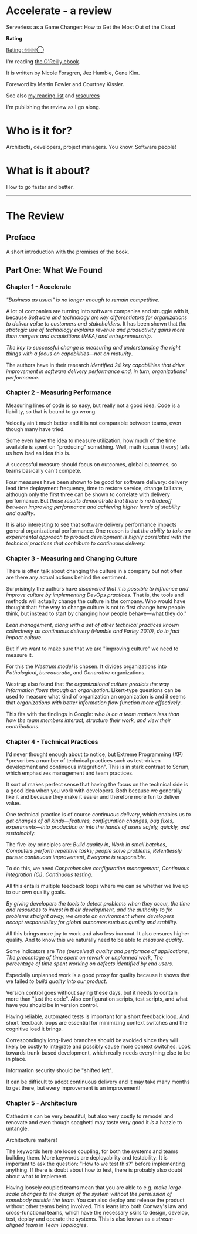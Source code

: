# Accelerate - a review

Serverless as a Game Changer: How to Get the Most Out of the Cloud

**Rating**

[Rating: ⍟⍟⍟⍟◯](/blogs/how-am-i-doing-my-reviews)

I'm reading [the O'Reilly ebook](https://learning.oreilly.com/library/view/accelerate/9781457191435/).

It is written by Nicole Forsgren, Jez Humble, Gene Kim.

Foreword by Martin Fowler and Courtney Kissler.

See also [my reading list](/pages/reading-list) and [resources](/pages/resources)

I'm publishing the review as I go along.

# Who is it for?

Architects, developers, project managers. You know. Software people!

# What is it about?

How to go faster and better.

---

# The Review

## Preface

A short introduction with the promises of the book.

## Part One: What We Found

### Chapter 1 - Accelerate

_"Business as usual" is no longer enough to remain competitive_.

A lot of companies are turning into software companies and struggle with it, because
_Software and technology are key differentiators for organizations to deliver value to customers and stakeholders_. It has been shown that
_the strategic use of technology explains revenue and productivity gains more than mergers and acquisitions (M&A) and entrepreneurship_.

_The key to successful change is measuring and understanding the right things with a focus on capabilities—not on maturity_.

The authors have in their research _identified 24 key capabilities that drive improvement in software delivery performance and, in turn, organizational performance_.

### Chapter 2 - Measuring Performance

Measuring lines of code is so easy, but really not a good idea. Code is a liability, so
that is bound to go wrong.

Velocity ain't much better and it is not comparable between teams, even though many
have tried.

Some even have the idea to measure utilization, how much of the time available is
spent on "producing" something. Well, math (queue theory) tells us how bad an idea this is.

A successful measure should focus on outcomes, global outcomes, so
teams basically can't compete.

Four measures have been shown to be good for software delivery: delivery lead time
deployment frequency, time to restore service, change fail rate, although only
the first three can be shown to correlate with delivery performance. But
_these results demonstrate that there is no tradeoff between improving performance and achieving higher levels of stability and quality_.

It is also interesting to see that software delivery performance impacts
general organizational performance. One reason is that
_the ability to take an experimental approach to product development is highly correlated with the technical practices that contribute to continuous delivery._

### Chapter 3 - Measuring and Changing Culture

There is often talk about changing the culture in a company but not often are there
any actual actions behind the sentiment.

Surprisingly the authors have _discovered that it is possible to influence and improve culture by implementing DevOps practices._ That is, the tools and methods will actually
change the culture in the company. Who would have thought that:
\*the way to change culture is not to first change how people think, but instead to start by changing how people behave—what they do."

_Lean management, along with a set of other technical practices known collectively as continuous delivery (Humble and Farley 2010), do in fact impact culture_.

But if we want to make sure that we are "improving culture" we need to measure it.

For this the _Westrum model_ is chosen. It divides organizations into
_Pathological_, _bureaucratic_, and _Generative_ organizations.

Westrup also found that _the organizational culture predicts the way information flows through an organization_. Likert-type questions can be used to measure what kind
of organization an organization is and it seems that
_organizations with better information flow function more effectively_.

This fits with the findings in Google:
_who is on a team matters less than how the team members interact, structure their work, and view their contributions_.

### Chapter 4 - Technical Practices

I'd never thought enough about to notice, but Extreme Programming (XP)
\*prescribes a number of technical practices such as test-driven development
and continuous integration". This is in stark contrast to Scrum, which emphasizes
management and team practices.

It sort of makes perfect sense that having the focus on the technical side is
a good idea when you work with developers. Both because we generally like it and
because they make it easier and therefore more fun to deliver value.

One technical practice is of course _continuous delivery_, which enables us
_to get changes of all kinds—features, configuration changes, bug fixes, experiments—into production or into the hands of users safely, quickly, and sustainably._

The five key principles are: _Build quality in_, _Work in small batches_,
_Computers perform repetitive tasks; people solve problems_,
_Relentlessly pursue continuous improvement_,
_Everyone is responsible_.

To do this, we need _Conprehensive configuration management_,
_Continuous integration (CI)_, _Continuous testing_.

All this entails multiple feedback loops where we can se whether
we live up to our own quality goals.

_By giving developers the tools to detect problems when they occur, the time and resources to invest in their development, and the authority to fix problems straight away, we create an environment where developers accept responsibility for global outcomes such as quality and stability._

All this brings more joy to work and also less burnout. It also
ensures higher quality. And to know this we naturally need to be able to
_measure quality_.

Some indicators are _The (perceived) quality and performce of applications_,
_The precentage of time spent on rework or unplanned work_,
_The percentage of time spent working on defects identified by end users_.

Especially unplanned work is a good proxy for quality because it shows
that we failed _to build quality into our product_.

Version control goes without saying these days, but it needs to contain more
than "just the code". Also configuration scripts, test scripts, and what have you
should be in version control.

Having reliable, automated tests is important for a short feedback loop. And
short feedback loops are essential for minimizing context switches and the
cognitive load it brings.

Correspondingly long-lived branches should be avoided since they will
likely be costly to integrate and possibly cause more context switches.
Look towards trunk-based development, which really needs everything else to
be in place.

Information security should be "shifted left".

It can be difficult to adopt continuous delivery and it may take many
months to get there, but every improvement is an improvement!

### Chapter 5 - Architecture

Cathedrals can be very beautiful, but also very costly to remodel and renovate
and even though spaghetti may taste very good it _is_ a hazzle to untangle.

Architecture matters!

The keywords here are loose coupling, for both the systems and teams building them.
More keywords are deployability and testability: It is important to ask the
question: "How to we test this?" before implementing anything. If there is doubt
about how to test, there is probably also doubt about what to implement.

Having loosely coupled teams mean that you are able to e.g. _make large-scale
changes to the design of the system without the permission of somebody outside
the team_. You can also deploy and release the product without other teams
being involved. This leans into both Conway's law and
cross-functional teams, which have the necessary
skills to design, develop, test, deploy and operate the systems. This is
also known as a _stream-aligned team_ in _Team Topologies_.
